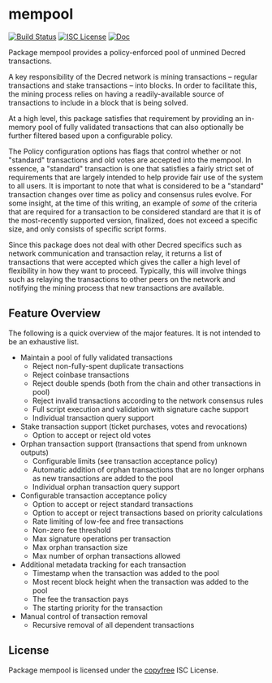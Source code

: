 mempool
=======

[![Build Status](https://github.com/hdfchain/hdfd/workflows/Build%20and%20Test/badge.svg)](https://github.com/hdfchain/hdfd/actions)
[![ISC License](https://img.shields.io/badge/license-ISC-blue.svg)](http://copyfree.org)
[![Doc](https://img.shields.io/badge/doc-reference-blue.svg)](https://pkg.go.dev/github.com/hdfchain/hdfd/internal/mempool)

Package mempool provides a policy-enforced pool of unmined Decred transactions.

A key responsibility of the Decred network is mining transactions – regular
transactions and stake transactions – into blocks.  In order to facilitate
this, the mining process relies on having a readily-available source of
transactions to include in a block that is being solved.

At a high level, this package satisfies that requirement by providing an
in-memory pool of fully validated transactions that can also optionally be
further filtered based upon a configurable policy.

The Policy configuration options has flags that control whether or not
"standard" transactions and old votes are accepted into the mempool.
In essence, a "standard" transaction is one that satisfies a fairly
strict set of requirements that are largely intended to help provide
fair use of the system to all users.  It is important to note that
what is considered to be a "standard" transaction changes over time
as policy and consensus rules evolve. For some insight, at the time
of this writing, an example of _some_ of the criteria that are required
for a transaction to be considered standard are that it is of the
most-recently supported version, finalized, does not exceed a specific size,
and only consists of specific script forms.

Since this package does not deal with other Decred specifics such as network
communication and transaction relay, it returns a list of transactions that were
accepted which gives the caller a high level of flexibility in how they want to
proceed.  Typically, this will involve things such as relaying the transactions
to other peers on the network and notifying the mining process that new
transactions are available.

## Feature Overview

The following is a quick overview of the major features.  It is not intended to
be an exhaustive list.

- Maintain a pool of fully validated transactions
  - Reject non-fully-spent duplicate transactions
  - Reject coinbase transactions
  - Reject double spends (both from the chain and other transactions in pool)
  - Reject invalid transactions according to the network consensus rules
  - Full script execution and validation with signature cache support
  - Individual transaction query support
- Stake transaction support (ticket purchases, votes and revocations)
  - Option to accept or reject old votes
- Orphan transaction support (transactions that spend from unknown outputs)
  - Configurable limits (see transaction acceptance policy)
  - Automatic addition of orphan transactions that are no longer orphans as new
    transactions are added to the pool
  - Individual orphan transaction query support
- Configurable transaction acceptance policy
  - Option to accept or reject standard transactions
  - Option to accept or reject transactions based on priority calculations
  - Rate limiting of low-fee and free transactions
  - Non-zero fee threshold
  - Max signature operations per transaction
  - Max orphan transaction size
  - Max number of orphan transactions allowed
- Additional metadata tracking for each transaction
  - Timestamp when the transaction was added to the pool
  - Most recent block height when the transaction was added to the pool
  - The fee the transaction pays
  - The starting priority for the transaction
- Manual control of transaction removal
  - Recursive removal of all dependent transactions

## License

Package mempool is licensed under the [copyfree](http://copyfree.org) ISC
License.
